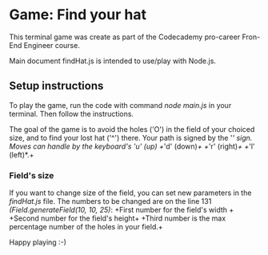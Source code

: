 # Game: Find your hat #

This terminal game was create as part of the Codecademy pro-career Fron-End Engineer course. 

Main document findHat.js is intended to use/play with Node.js.

## Setup instructions ##

To play the game, run the code with command *node main.js* in your terminal. Then follow the instructions.

The goal of the game is to avoid the holes ('O') in the field of your choiced size, and to find your lost hat ('^') there. Your path is signed by the '*' sign. Moves can handle by the keyboard's *'u' (up)*
+*'d' (down)*+
+*'r' (right)*+
+*'l' (left)*.+


### Field's size ###
If you want to change size of the field, you can set new parameters in the *findHat.js* file. The numbers to be changed are on the line 131 *(Field.generateField(10, 10, 25)*:
+First number for the field's width +
+Second number for the field's height+
+Third number is the max percentage number of the holes in your field.+

Happy playing :-)
